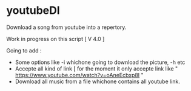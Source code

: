 youtubeDl
=========

Download a song from youtube into a repertory. 

Work in progress on this script [ V 4.0 ]

Going to add : 
  - Some options like -i whichone going to download the picture, -h etc
  - Accepte all kind of link [ for the moment it only accepte link like " https://www.youtube.com/watch?v=oAneEcbxp8I " 
  - Download all music from a file whichone contains all youtube link.

